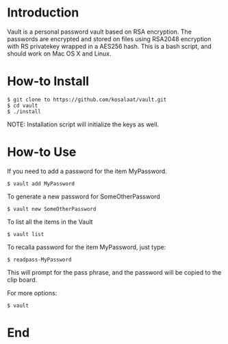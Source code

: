 # Introduction

Vault is a personal password vault based on RSA encryption. The passwords are encrypted and stored on files using RSA2048 encryption with RS privatekey wrapped in a AES256 hash. This is a bash script, and should work on Mac OS X and Linux.

# How-to Install

```
$ git clone to https://github.com/kosalaat/vault.git
$ cd vault
$ ./install
```
NOTE: Installation script will initialize the keys as well.

# How-to Use

If you need to add a password for the item MyPassword.

`$ vault add MyPassword`

To generate a new password for SomeOtherPassword

`$ vault new SomeOtherPassword`

To list all the items in the Vault

`$ vault list`

To recalla password for the item MyPassword, just type:

`$ readpass-MyPassword`

This will prompt for the pass phrase, and the password will be copied to the clip board.

For more options:

`$ vault`

# End
